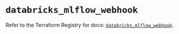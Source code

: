 # `databricks_mlflow_webhook`

Refer to the Terraform Registry for docs: [`databricks_mlflow_webhook`](https://registry.terraform.io/providers/databricks/databricks/1.54.0/docs/resources/mlflow_webhook).
